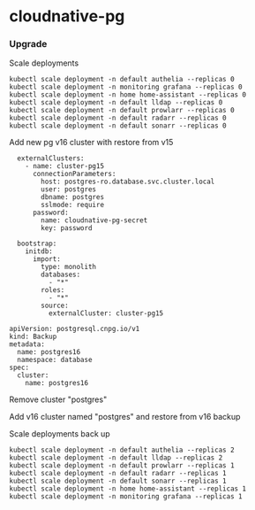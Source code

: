 # cloudnative-pg

### Upgrade


Scale deployments

```
kubectl scale deployment -n default authelia --replicas 0
kubectl scale deployment -n monitoring grafana --replicas 0
kubectl scale deployment -n home home-assistant --replicas 0
kubectl scale deployment -n default lldap --replicas 0
kubectl scale deployment -n default prowlarr --replicas 0
kubectl scale deployment -n default radarr --replicas 0
kubectl scale deployment -n default sonarr --replicas 0
```

Add new pg v16 cluster with restore from v15

```
  externalClusters:
    - name: cluster-pg15
      connectionParameters:
        host: postgres-ro.database.svc.cluster.local
        user: postgres
        dbname: postgres
        sslmode: require
      password:
        name: cloudnative-pg-secret
        key: password

  bootstrap:
    initdb:
      import:
        type: monolith
        databases:
          - "*"
        roles:
          - "*"
        source:
          externalCluster: cluster-pg15
```

```
apiVersion: postgresql.cnpg.io/v1
kind: Backup
metadata:
  name: postgres16
  namespace: database
spec:
  cluster:
    name: postgres16
```


Remove cluster "postgres"

Add v16 cluster named "postgres" and restore from v16 backup


Scale deployments back up
```
kubectl scale deployment -n default authelia --replicas 2
kubectl scale deployment -n default lldap --replicas 2
kubectl scale deployment -n default prowlarr --replicas 1
kubectl scale deployment -n default radarr --replicas 1
kubectl scale deployment -n default sonarr --replicas 1
kubectl scale deployment -n home home-assistant --replicas 1
kubectl scale deployment -n monitoring grafana --replicas 1
```